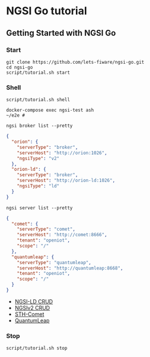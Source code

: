# NGSI Go tutorial

## Getting Started with NGSI Go

### Start

```console
git clone https://github.com/lets-fiware/ngsi-go.git
cd ngsi-go
script/tutorial.sh start
```
### Shell

```console
script/tutorial.sh shell
```

```console
docker-compose exec ngsi-test ash
~/e2e # 
```

```console
ngsi broker list --pretty
```

```json
{
  "orion": {
    "serverType": "broker",
    "serverHost": "http://orion:1026",
    "ngsiType": "v2"
  },
  "orion-ld": {
    "serverType": "broker",
    "serverHost": "http://orion-ld:1026",
    "ngsiType": "ld"
  }
}
```

```console
ngsi server list --pretty
```

```json
{
  "comet": {
    "serverType": "comet",
    "serverHost": "http://comet:8666",
    "tenant": "openiot",
    "scope": "/"
  },
  "quantumleap": {
    "serverType": "quantumleap",
    "serverHost": "http://quantumleap:8668",
    "tenant": "openiot",
    "scope": "/"
  }
}
```

-   [NGSI-LD CRUD](ngsi-ld-crud.md)
-   [NGSIv2 CRUD](ngsi-v2-crud.md)
-   [STH-Comet](comet.md)
-   [QuantumLeap](quantumleap.md)

### Stop

```console
script/tutorial.sh stop
```
